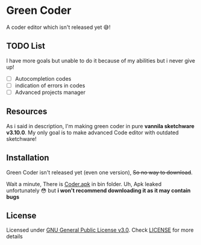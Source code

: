 # Green Coder
A coder editor which isn't released yet 😅!

## TODO List
I have more goals but unable to do it because of my abilities but i never give up!

- [ ] Autocompletion codes
- [ ] indication of errors in codes
- [ ] Advanced projects manager

## Resources
As i said in description, I'm making green coder in pure **vannila sketchware v3.10.0**. My only goal is to make advanced Code editor with outdated sketchware!

## Installation
Green Coder isn't released yet (even one version), ~~So no way to download~~. 

Wait a minute, There is [Coder.apk](bin/coder.apk) in bin folder. Uh, Apk leaked unfortunately 😳 but **i won't recommend downloading it as it may contain bugs**

## License
Licensed under [GNU General Public License v3.0](https://www.gnu.org/licenses/gpl-3.0.en.html). Check [LICENSE](LICENSE) for more details

